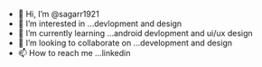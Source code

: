 - 👋 Hi, I’m @sagarr1921
- 👀 I’m interested in ...devlopment and design
- 🌱 I’m currently learning ...android devlopment and ui/ux design
- 💞️ I’m looking to collaborate on ...development and design
- 📫 How to reach me ...linkedin

<!---
sagarr1921/sagarr1921 is a ✨ special ✨ repository because its `README.md` (this file) appears on your GitHub profile.
You can click the Preview link to take a look at your changes.
--->
